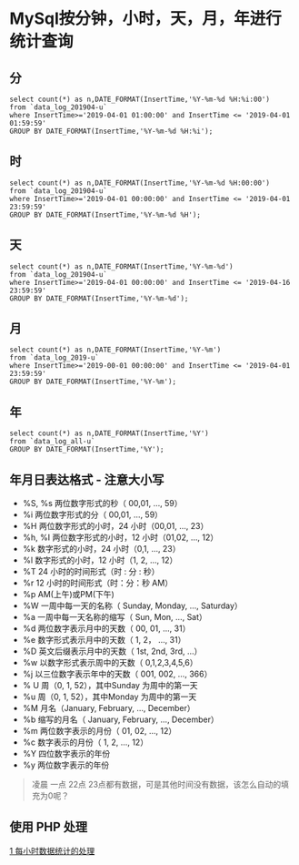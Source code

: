 # MySql按分钟，小时，天，月，年进行统计查询

## 分
~~~
select count(*) as n,DATE_FORMAT(InsertTime,'%Y-%m-%d %H:%i:00')  
from `data_log_201904-u`
where InsertTime>='2019-04-01 01:00:00' and InsertTime <= '2019-04-01 01:59:59'
GROUP BY DATE_FORMAT(InsertTime,'%Y-%m-%d %H:%i');
~~~

## 时
~~~
select count(*) as n,DATE_FORMAT(InsertTime,'%Y-%m-%d %H:00:00') 
from `data_log_201904-u`
where InsertTime>='2019-04-01 00:00:00' and InsertTime <= '2019-04-01 23:59:59'
GROUP BY DATE_FORMAT(InsertTime,'%Y-%m-%d %H');
~~~

## 天
~~~
select count(*) as n,DATE_FORMAT(InsertTime,'%Y-%m-%d')  
from `data_log_201904-u`
where InsertTime>='2019-04-01 00:00:00' and InsertTime <= '2019-04-16 23:59:59'
GROUP BY DATE_FORMAT(InsertTime,'%Y-%m-%d');
~~~

## 月
~~~
select count(*) as n,DATE_FORMAT(InsertTime,'%Y-%m')  
from `data_log_2019-u`
where InsertTime>='2019-00-01 00:00:00' and InsertTime <= '2019-04-01 23:59:59'
GROUP BY DATE_FORMAT(InsertTime,'%Y-%m');
~~~

## 年
~~~
select count(*) as n,DATE_FORMAT(InsertTime,'%Y')  
from `data_log_all-u` 
GROUP BY DATE_FORMAT(InsertTime,'%Y');
~~~

## 年月日表达格式 - 注意大小写

- %S, %s 两位数字形式的秒（ 00,01, …, 59） 
- %i 两位数字形式的分（ 00,01, …, 59） 
- %H 两位数字形式的小时，24 小时（00,01, …, 23） 
- %h, %I 两位数字形式的小时，12 小时（01,02, …, 12） 
- %k 数字形式的小时，24 小时（0,1, …, 23） 
- %l 数字形式的小时，12 小时（1, 2, …, 12） 
- %T 24 小时的时间形式（时 : 分 : 秒） 
- %r 12 小时的时间形式（时：分：秒 AM） 
- %p AM(上午)或PM(下午) 
- %W 一周中每一天的名称（ Sunday, Monday, …, Saturday） 
- %a 一周中每一天名称的缩写（ Sun, Mon, …, Sat） 
- %d 两位数字表示月中的天数（ 00, 01, …, 31） 
- %e 数字形式表示月中的天数（ 1, 2， …, 31） 
- %D 英文后缀表示月中的天数（ 1st, 2nd, 3rd, …） 
- %w 以数字形式表示周中的天数（ 0,1,2,3,4,5,6） 
- %j 以三位数字表示年中的天数（ 001, 002, …, 366） 
- % U 周（0, 1, 52），其中Sunday 为周中的第一天 
- %u 周（0, 1, 52），其中Monday 为周中的第一天 
- %M 月名（January, February, …, December） 
- %b 缩写的月名（ January, February, …, December） 
- %m 两位数字表示的月份（ 01, 02, …, 12） 
- %c 数字表示的月份（ 1, 2, …, 12） 
- %Y 四位数字表示的年份 
- %y 两位数字表示的年份 



> 凌晨 一点  22点 23点都有数据，可是其他时间没有数据，该怎么自动的填充为0呢？
## 使用  PHP 处理

[1 每小时数据统计的处理](index.php)

